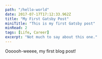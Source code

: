 ```yaml
---
path: "/hello-world"
date: 2017-07-17T17:12:33.962Z
title: "My First Gatsby Post"
miniTitle: "This is my first Gatsby post"
minRead: 2
tags: [Life, Career]
excerpt: "Not much to say about this one."
---
```


Oooooh-weeee, my first blog post!
